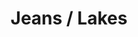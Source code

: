 ---
ee_id: '4373'
site: '1'
type: '2'
url: 2016-101-jeans-lakes
title: Jeans / Lakes
year: '2016'
display_year: '2016'
medium: 1920x1080 H.264/MPEG-4 Part 10 looped digital file (from 11 lossless TIFS),
  media player, 65–75” flatscreen, armature, various cables
dims: ''
pitch: ''
ps: ''
live_url: ''
related: ''
youtube: ''
related_code: ''
imgs: jeans-lakes-2016-101-install-database-dt.jpg
subheading: ''
download: ''
add_credit: ''
commission: ''
layout: things-i-made
---